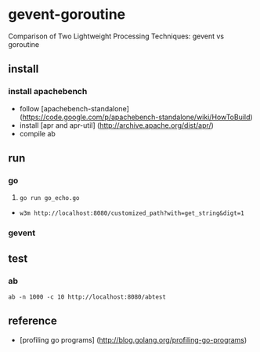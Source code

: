 # gevent-goroutine
Comparison of Two Lightweight Processing Techniques: gevent vs goroutine

## install
### install apachebench
* follow [apachebench-standalone] (https://code.google.com/p/apachebench-standalone/wiki/HowToBuild)
* install [apr and apr-util] (http://archive.apache.org/dist/apr/)
* compile ab

## run
### go
1. `go run go_echo.go`
- `w3m http://localhost:8080/customized_path?with=get_string&digt=1`

### gevent

## test
### ab
`ab -n 1000 -c 10 http://localhost:8080/abtest`

## reference
* [profiling go programs] (http://blog.golang.org/profiling-go-programs)
